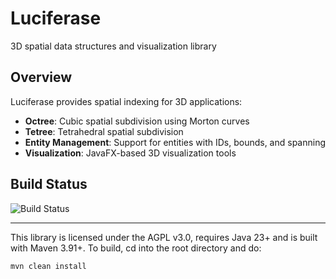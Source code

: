 # Luciferase

3D spatial data structures and visualization library

## Overview

Luciferase provides spatial indexing for 3D applications:
- **Octree**: Cubic spatial subdivision using Morton curves
- **Tetree**: Tetrahedral spatial subdivision
- **Entity Management**: Support for entities with IDs, bounds, and spanning
- **Visualization**: JavaFX-based 3D visualization tools

## Build Status
![Build Status](https://github.com/hellblazer/Luciferase/actions/workflows/maven.yml/badge.svg)

___
This library is licensed under the AGPL v3.0, requires Java 23+ and is built with Maven 3.91+.  To build, cd into the root directory and do:

    mvn clean install
